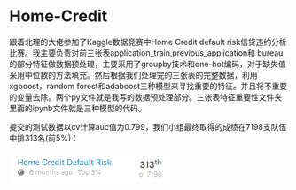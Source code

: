 # Home-Credit

跟着北理的大佬参加了Kaggle数据竞赛中Home Credit default risk信贷违约分析比赛。我主要负责对前三张表application_train,previous_application和
bureau的部分特征做数据预处理，主要采用了groupby技术和one-hot编码，对于缺失值采用中位数的方法填充。然后根据我们处理完的三张表的完整数据，利用xgboost，random forest和adaboost三种模型来寻找重要的特征。并且将不重要的变量去除。两个py文件就是我写的数据预处理部分。三张表特征重要性文件夹里面的ipynb文件就是三种模型的代码。

提交的测试数据以cv计算auc值为0.799，我们小组最终取得的成绩在7198支队伍中排313名(前5%)：

![Image text](https://github.com/James0231/Home-Credit/blob/master/img_folder/%E6%88%90%E7%BB%A9.png)


